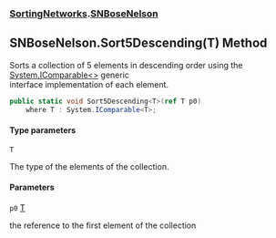 ### [SortingNetworks](SortingNetworks.md 'SortingNetworks').[SNBoseNelson](SortingNetworks.SNBoseNelson.md 'SortingNetworks.SNBoseNelson')

## SNBoseNelson.Sort5Descending<T>(T) Method

Sorts a collection of 5 elements in descending order using the [System.IComparable&lt;&gt;](https://docs.microsoft.com/en-us/dotnet/api/System.IComparable-1 'System.IComparable`1') generic  
interface implementation of each element.

```csharp
public static void Sort5Descending<T>(ref T p0)
    where T : System.IComparable<T>;
```
#### Type parameters

<a name='SortingNetworks.SNBoseNelson.Sort5Descending_T_(T).T'></a>

`T`

The type of the elements of the collection.
#### Parameters

<a name='SortingNetworks.SNBoseNelson.Sort5Descending_T_(T).p0'></a>

`p0` [T](SortingNetworks.SNBoseNelson.Sort5Descending_T_(T).md#SortingNetworks.SNBoseNelson.Sort5Descending_T_(T).T 'SortingNetworks.SNBoseNelson.Sort5Descending<T>(T).T')

the reference to the first element of the collection